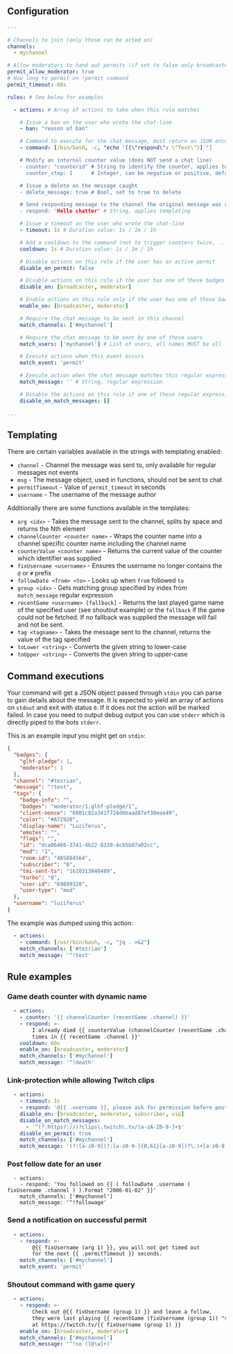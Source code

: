 ## Configuration

```yaml
---

# Channels to join (only those can be acted on)
channels:
  - mychannel

# Allow moderators to hand out permits (if set to false only broadcaster can do this)
permit_allow_moderator: true
# How long to permit on !permit command
permit_timeout: 60s

rules: # See below for examples

  - actions: # Array of actions to take when this rule matches

    # Issue a ban on the user who wrote the chat-line
    - ban: "reason of ban"

    # Command to execute for the chat message, must return an JSON encoded array of actions
    - command: [/bin/bash, -c, "echo '[{\"respond\": \"Text\"}]'"]

    # Modify an internal counter value (does NOT send a chat line)
    - counter: "counterid" # String to identify the counter, applies templating
      counter_step: 1      # Integer, can be negative or positive, default: +1

    # Issue a delete on the message caught
    - delete_message: true # Bool, set to true to delete

    # Send responding message to the channel the original message was received in
    - respond: 'Hello chatter' # String, applies templating

    # Issue a timeout on the user who wrote the chat-line
    - timeout: 1s # Duration value: 1s / 1m / 1h

    # Add a cooldown to the command (not to trigger counters twice, ...)
    cooldown: 1s # Duration value: 1s / 1m / 1h

    # Disable actions on this rule if the user has an active permit
    disable_on_permit: false

    # Disable actions on this rule if the user has one of these badges
    disable_on: [broadcaster, moderator]

    # Enable actions on this rule only if the user has one of these badges
    enable_on: [broadcaster, moderator]

    # Require the chat message to be sent in this channel
    match_channels: ['#mychannel']

    # Require the chat message to be sent by one of these users
    match_users: ['mychannel'] # List of users, all names MUST be all lower-case

    # Execute actions when this event occurs
    match_event: 'permit'

    # Execute action when the chat message matches this regular expression
    match_message: '' # String, regular expression

    # Disable the actions on this rule if one of these regular expression matches the chat message
    disable_on_match_messages: []

...
```

## Templating

There are certain variables available in the strings with templating enabled:

- `channel` - Channel the message was sent to, only available for regular messages not events
- `msg` - The message object, used in functions, should not be sent to chat
- `permitTimeout` - Value of `permit_timeout` in seconds
- `username` - The username of the message author

Additionally there are some functions available in the templates:

- `arg <idx>` - Takes the message sent to the channel, splits by space and returns the Nth element
- `channelCounter <counter name>` - Wraps the counter name into a channel specific counter name including the channel name
- `counterValue <counter name>` - Returns the current value of the counter which identifier was supplied
- `fixUsername <username>` - Ensures the username no longer contains the `@` or `#` prefix
- `followDate <from> <to>` - Looks up when `from` followed `to`
- `group <idx>` - Gets matching group specified by index from `match_message` regular expression
- `recentGame <username> [fallback]` - Returns the last played game name of the specified user (see shoutout example) or the `fallback` if the game could not be fetched. If no fallback was supplied the message will fail and not be sent.
- `tag <tagname>` - Takes the message sent to the channel, returns the value of the tag specified
- `toLower <string>` - Converts the given string to lower-case
- `toUpper <string>` - Converts the given string to upper-case

## Command executions

Your command will get a JSON object passed through `stdin` you can parse to gain details about the message. It is expected to yield an array of actions on `stdout` and exit with status `0`. If it does not the action will be marked failed. In case you need to output debug output you can use `stderr` which is directly piped to the bots `stderr`.

This is an example input you might get on `stdin`:

```json
{
  "badges": {
    "glhf-pledge": 1,
    "moderator": 1
  },
  "channel": "#tezrian",
  "message": "!test",
  "tags": {
    "badge-info": "",
    "badges": "moderator/1,glhf-pledge/1",
    "client-nonce": "6801c82a341f728dbbaad87ef30eae49",
    "color": "#A72920",
    "display-name": "Luziferus",
    "emotes": "",
    "flags": "",
    "id": "dca06466-3741-4b22-8339-4cb5b07a02cc",
    "mod": "1",
    "room-id": "485884564",
    "subscriber": "0",
    "tmi-sent-ts": "1610313040489",
    "turbo": "0",
    "user-id": "69699328",
    "user-type": "mod"
  },
  "username": "luziferus"
}
```

The example was dumped using this action:

```yaml
  - actions:
    - command: [/usr/bin/bash, -c, "jq . >&2"]
    match_channels: ['#tezrian']
    match_message: '^!test'
```

## Rule examples

### Game death counter with dynamic name

```yaml
  - actions:
    - counter: '{{ channelCounter (recentGame .channel) }}'
    - respond: >-
        I already died {{ counterValue (channelCounter (recentGame .channel)) }}
        times in {{ recentGame .channel }}'
    cooldown: 60s
    enable_on: [broadcaster, moderator]
    match_channels: ['#mychannel']
    match_message: '^!death'
```

### Link-protection while allowing Twitch clips

```yaml
  - actions:
    - timeout: 1s
    - respond: '@{{ .username }}, please ask for permission before posting links.'
    disable_on: [broadcaster, moderator, subscriber, vip]
    disable_on_match_messages:
      - '^(?:https?://)?clips\.twitch\.tv/[a-zA-Z0-9-]+$'
    disable_on_permit: true
    match_channels: ['#mychannel']
    match_message: '(?:[a-z0-9](?:[a-z0-9-]{0,61}[a-z0-9])?\.)+[a-z0-9][a-z0-9-]{0,61}[a-z0-9]'
```

### Post follow date for an user

```
  - actions:
    - respond: 'You followed on {{ ( followDate .username ( fixUsername .channel ) ).Format "2006-01-02" }}'
    match_channels: ['#mychannel']
    match_message: '^!followage'
```

### Send a notification on successful permit

```yaml
  - actions:
    - respond: >-
        @{{ fixUsername (arg 1) }}, you will not get timed out
        for the next {{ .permitTimeout }} seconds.
    match_channels: ['#mychannel']
    match_event: 'permit'
```

### Shoutout command with game query

```yaml
  - actions:
    - respond: >-
        Check out @{{ fixUsername (group 1) }} and leave a follow,
        they were last playing {{ recentGame (fixUsername (group 1)) "something mysterious" }}
        at https://twitch.tv/{{ fixUsername (group 1) }}
    enable_on: [broadcaster, moderator]
    match_channels: ['#mychannel']
    match_message: '^!so ([@\w]+)'
```
